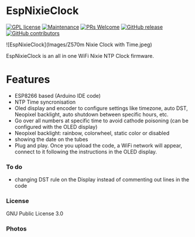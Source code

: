 # EspNixieClock
[![GPL license](https://img.shields.io/badge/license-GLP--3.0-blue)](https://github.com/forbidden-kiwi/EspNixieClock?tab=GPL-3.0-1-ov-file#)
[![Maintenance](https://img.shields.io/badge/maintained-yes-green)](https://github.com/forbidden-kiwi/EspNixieClock/graphs/commit-activity)
[![PRs Welcome](https://img.shields.io/badge/PRs-welcome-green)](https://github.com/forbidden-kiwi/EspNixieClock/pulls)
[![GitHub release](https://img.shields.io/github/release-date/forbidden-kiwi/EspNixieClock?color=blue)](https://github.com/forbidden-kiwi/EspNixieClock/releases)
[![GitHub contributors](https://img.shields.io/github/contributors/forbidden-kiwi/EspNixieClock?color=yellow)](https://github.com/forbidden-kiwi/EspNixieClock/graphs/contributors)

![EspNixieClock](Images/Z570m Nixie Clock with Time.jpeg)


EspNixieClock is an all in one WiFi Nixie NTP Clock firmware.

# Features

  - ESP8266 based (Arduino IDE code)
  - NTP Time syncronisation
  - Oled display and encoder to configure settings like timezone, auto DST, Neopixel backlight, auto shutdown between specific hours, etc.
  - Go over all numbers at specific time to avoid cathode poisoning (can be configured with the OLED display)
  - Neopixel backlight: rainbow, colorwheel, static color or disabled
  - showing the date on the tubes
  - Plug and play. Once you upload the code, a WiFi network will appear, connect to it following the instructions in the OLED display.

### To do

 - changing DST rule on the Display instead of commenting out lines in the code
 
### License

GNU Public License 3.0

### Photos
